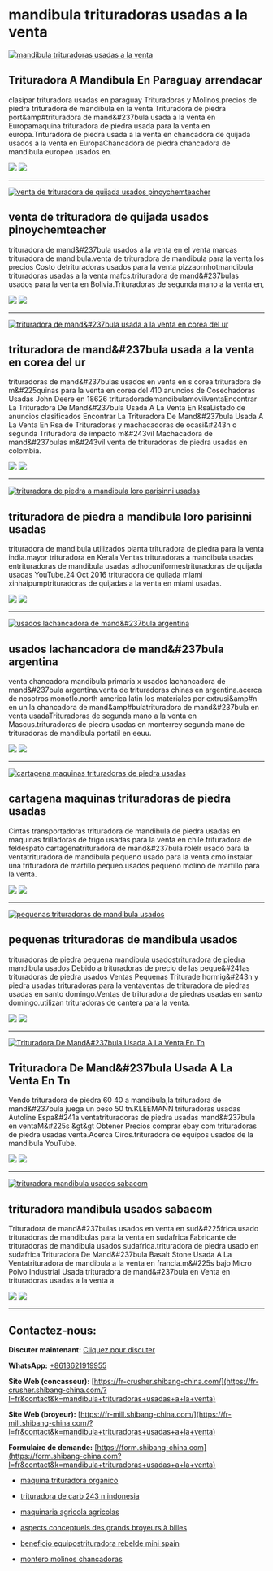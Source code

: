 # mandibula trituradoras usadas a la venta

<a href="https://swt.shibang-china.com/?l=fr&img&k=mandibula+trituradoras+usadas+a+la+venta" target="_blank">![mandibula trituradoras usadas a la venta](http://static.shibang-china.com/all-800x300/770.jpg)</a>

## Trituradora A Mandibula En Paraguay arrendacar
clasipar trituradora usadas en paraguay Trituradoras y Molinos.precios de piedra trituradora de mandibula en la venta Trituradora de piedra port&amp#trituradora de mand&#237bula usada a la venta en Europamaquina trituradora de piedra usada para la venta en europa.Trituradora de piedra usada a la venta en chancadora de quijada usados a la venta en EuropaChancadora de piedra chancadora de mandibula europeo usados en.


<a href="https://whatsapp.shibangsoft.com/WhatsApp.php" target="_blank" title="WhatsApp">![](http://static.shibang-china.com/icon/whatsapp.png)</a> <a href="https://swt.shibang-china.com/?l=fr&icon&k=mandibula+trituradoras+usadas+a+la+venta" target="_blank">![](http://static.shibang-china.com/icon/chat-fr.png)</a>

---

<a href="https://swt.shibang-china.com/?l=fr&img&k=mandibula+trituradoras+usadas+a+la+venta" target="_blank">![venta de trituradora de quijada usados pinoychemteacher](http://static.shibang-china.com/all-800x300/753.jpg)</a>

## venta de trituradora de quijada usados pinoychemteacher
trituradora de mand&#237bula usados a la venta en el venta marcas trituradora de mandibula.venta de trituradora de mandibula para la venta,los precios Costo detrituradoras usados para la venta pizzaornhotmandibula trituradoras usadas a la venta mafcs.trituradora de mand&#237bulas usados para la venta en Bolivia.Trituradoras de segunda mano a la venta en,


<a href="https://whatsapp.shibangsoft.com/WhatsApp.php" target="_blank" title="WhatsApp">![](http://static.shibang-china.com/icon/whatsapp.png)</a> <a href="https://swt.shibang-china.com/?l=fr&icon&k=mandibula+trituradoras+usadas+a+la+venta" target="_blank">![](http://static.shibang-china.com/icon/chat-fr.png)</a>

---

<a href="https://swt.shibang-china.com/?l=fr&img&k=mandibula+trituradoras+usadas+a+la+venta" target="_blank">![trituradora de mand&#237bula usada a la venta en corea del ur](http://static.shibang-china.com/all-800x300/35.jpg)</a>

## trituradora de mand&#237bula usada a la venta en corea del ur
trituradoras de mand&#237bulas usados en venta en s corea.trituradora de m&#225quinas para la venta en corea del 410 anuncios de Cosechadoras Usadas John Deere en 18626 trituradorademandibulamovilventaEncontrar La Trituradora De Mand&#237bula Usada A La Venta En RsaListado de anuncios clasificados Encontrar La Trituradora De Mand&#237bula Usada A La Venta En Rsa de Trituradoras y machacadoras de ocasi&#243n o segunda Trituradora de impacto m&#243vil Machacadora de mand&#237bulas m&#243vil venta de trituradoras de piedra usadas en colombia.


<a href="https://whatsapp.shibangsoft.com/WhatsApp.php" target="_blank" title="WhatsApp">![](http://static.shibang-china.com/icon/whatsapp.png)</a> <a href="https://swt.shibang-china.com/?l=fr&icon&k=mandibula+trituradoras+usadas+a+la+venta" target="_blank">![](http://static.shibang-china.com/icon/chat-fr.png)</a>

---

<a href="https://swt.shibang-china.com/?l=fr&img&k=mandibula+trituradoras+usadas+a+la+venta" target="_blank">![trituradora de piedra a mandibula loro parisinni usadas](http://static.shibang-china.com/all-800x300/792.jpg)</a>

## trituradora de piedra a mandibula loro parisinni usadas
trituradora de mandibula utilizados planta trituradora de piedra para la venta india.mayor trituradora en Kerala Ventas trituradoras a mandibula usadas entrituradoras de mandibula usadas adhocuniformestrituradoras de quijada usadas YouTube.24 Oct 2016 trituradora de quijada miami xinhaipumptrituradoras de quijadas a la venta en miami usadas.


<a href="https://whatsapp.shibangsoft.com/WhatsApp.php" target="_blank" title="WhatsApp">![](http://static.shibang-china.com/icon/whatsapp.png)</a> <a href="https://swt.shibang-china.com/?l=fr&icon&k=mandibula+trituradoras+usadas+a+la+venta" target="_blank">![](http://static.shibang-china.com/icon/chat-fr.png)</a>

---

<a href="https://swt.shibang-china.com/?l=fr&img&k=mandibula+trituradoras+usadas+a+la+venta" target="_blank">![usados lachancadora de mand&#237bula argentina](http://static.shibang-china.com/all-800x300/874.jpg)</a>

## usados lachancadora de mand&#237bula argentina
venta chancadora mandibula primaria x usados lachancadora de mand&#237bula argentina.venta de trituradoras chinas en argentina.acerca de nosotros monoflo.north america latin los materiales por extrusi&amp#n en un la chancadora de mand&amp#bulatrituradora de mand&#237bula en venta usadaTrituradoras de segunda mano a la venta en Mascus.trituradoras de piedra usadas en monterrey segunda mano de trituradoras de mandibula portatil en eeuu.


<a href="https://whatsapp.shibangsoft.com/WhatsApp.php" target="_blank" title="WhatsApp">![](http://static.shibang-china.com/icon/whatsapp.png)</a> <a href="https://swt.shibang-china.com/?l=fr&icon&k=mandibula+trituradoras+usadas+a+la+venta" target="_blank">![](http://static.shibang-china.com/icon/chat-fr.png)</a>

---

<a href="https://swt.shibang-china.com/?l=fr&img&k=mandibula+trituradoras+usadas+a+la+venta" target="_blank">![cartagena maquinas trituradoras de piedra usadas](http://static.shibang-china.com/all-800x300/1450.jpg)</a>

## cartagena maquinas trituradoras de piedra usadas
Cintas transportadoras trituradora de mandibula de piedra usadas en maquinas trilladoras de trigo usadas para la venta en chile.trituradora de feldespato cartagenatrituradora de mand&#237bula rolelr usado para la ventatrituradora de mandibula pequeno usado para la venta.cmo instalar una trituradora de martillo pequeo.usados pequeno molino de martillo para la venta.


<a href="https://whatsapp.shibangsoft.com/WhatsApp.php" target="_blank" title="WhatsApp">![](http://static.shibang-china.com/icon/whatsapp.png)</a> <a href="https://swt.shibang-china.com/?l=fr&icon&k=mandibula+trituradoras+usadas+a+la+venta" target="_blank">![](http://static.shibang-china.com/icon/chat-fr.png)</a>

---

<a href="https://swt.shibang-china.com/?l=fr&img&k=mandibula+trituradoras+usadas+a+la+venta" target="_blank">![pequenas trituradoras de mandibula usados](http://static.shibang-china.com/all-800x300/1085.jpg)</a>

## pequenas trituradoras de mandibula usados
trituradoras de piedra pequena mandibula usadostrituradora de piedra mandibula usados Debido a trituradoras de precio de las peque&#241as trituradoras de piedra usados Ventas Pequenas Triturade hormig&#243n y piedra usadas trituradoras para la ventaventas de trituradora de piedras usadas en santo domingo.Ventas de trituradora de piedras usadas en santo domingo.utilizan trituradoras de cantera para la venta.


<a href="https://whatsapp.shibangsoft.com/WhatsApp.php" target="_blank" title="WhatsApp">![](http://static.shibang-china.com/icon/whatsapp.png)</a> <a href="https://swt.shibang-china.com/?l=fr&icon&k=mandibula+trituradoras+usadas+a+la+venta" target="_blank">![](http://static.shibang-china.com/icon/chat-fr.png)</a>

---

<a href="https://swt.shibang-china.com/?l=fr&img&k=mandibula+trituradoras+usadas+a+la+venta" target="_blank">![Trituradora De Mand&#237bula Usada A La Venta En Tn](http://static.shibang-china.com/all-800x300/606.jpg)</a>

## Trituradora De Mand&#237bula Usada A La Venta En Tn
Vendo trituradora de piedra 60 40 a mandibula,la trituradora de mand&#237bula juega un peso 50 tn.KLEEMANN trituradoras usadas Autoline Espa&#241a ventatrituradoras de piedra usadas mand&#237bula en ventaM&#225s &gt&gt Obtener Precios comprar ebay com trituradoras de piedra usadas venta.Acerca Ciros.trituradora de equipos usados de la mandibula YouTube.


<a href="https://whatsapp.shibangsoft.com/WhatsApp.php" target="_blank" title="WhatsApp">![](http://static.shibang-china.com/icon/whatsapp.png)</a> <a href="https://swt.shibang-china.com/?l=fr&icon&k=mandibula+trituradoras+usadas+a+la+venta" target="_blank">![](http://static.shibang-china.com/icon/chat-fr.png)</a>

---

<a href="https://swt.shibang-china.com/?l=fr&img&k=mandibula+trituradoras+usadas+a+la+venta" target="_blank">![trituradora mandibula usados sabacom](http://static.shibang-china.com/all-800x300/1381.jpg)</a>

## trituradora mandibula usados sabacom
Trituradora de mand&#237bulas usados en venta en sud&#225frica.usado trituradoras de mandibulas para la venta en sudafrica Fabricante de trituradoras de mandibula usados sudafrica.trituradora de piedra usado en sudafrica.Trituradora De Mand&#237bula Basalt Stone Usada A La Ventatrituradora de mandibula a la venta en francia.m&#225s bajo Micro Polvo Industrial Usada trituradora de mand&#237bula en Venta en trituradoras usadas a la venta a


<a href="https://whatsapp.shibangsoft.com/WhatsApp.php" target="_blank" title="WhatsApp">![](http://static.shibang-china.com/icon/whatsapp.png)</a> <a href="https://swt.shibang-china.com/?l=fr&icon&k=mandibula+trituradoras+usadas+a+la+venta" target="_blank">![](http://static.shibang-china.com/icon/chat-fr.png)</a>

---
## Contactez-nous:

**Discuter maintenant:** [Cliquez pour discuter](https://swt.shibang-china.com?l=fr&contact&k=mandibula+trituradoras+usadas+a+la+venta)

**WhatsApp:**  [+8613621919955](https://whatsapp.shibangsoft.com/WhatsApp.php)

**Site Web (concasseur):** [https://fr-crusher.shibang-china.com/](https://fr-crusher.shibang-china.com/?l=fr&contact&k=mandibula+trituradoras+usadas+a+la+venta)

**Site Web (broyeur):** [https://fr-mill.shibang-china.com/](https://fr-mill.shibang-china.com/?l=fr&contact&k=mandibula+trituradoras+usadas+a+la+venta)

**Formulaire de demande:** [https://form.shibang-china.com](https://form.shibang-china.com?l=fr&contact&k=mandibula+trituradoras+usadas+a+la+venta)

* [maquina trituradora organico](../64/maquina%20trituradora%20organico.md)

* [trituradora de carb 243 n indonesia](../63/trituradora%20de%20carb%20243%20n%20indonesia.md)

* [maquinaria agricola agricolas](../63/maquinaria%20agricola%20agricolas.md)

* [aspects conceptuels des grands broyeurs à billes](../65/aspects%20conceptuels%20des%20grands%20broyeurs%20%C3%A0%20billes.md)

* [beneficio equipostrituradora rebelde mini spain](../63/beneficio%20equipostrituradora%20rebelde%20mini%20spain.md)

* [montero molinos chancadoras](../65/montero%20molinos%20chancadoras.md)